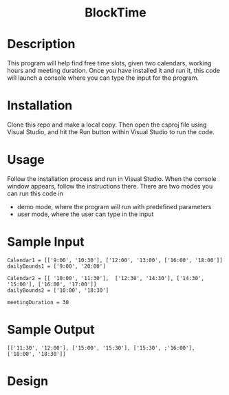 <h1 align="center">BlockTime</h1>

# Description
This program will help find free time slots, given two calendars, working hours and meeting duration. Once you have installed it and run it, this code will launch a console where you can type the input for the program.

# Installation
Clone this repo and make a local copy. Then open the csproj file using Visual Studio, and hit the Run button within Visual Studio to run the code.

# Usage
Follow the installation process and run in Visual Studio. When the console window appears, follow the instructions there. There are two modes you can run this code in
- demo mode, where the program will run with predefined parameters
- user mode, where the user can type in the input

# Sample Input
    Calendar1 = [['9:00', '10:30'], ['12:00', '13:00', ['16:00', '18:00']]
    dailyBounds1 = ['9:00', '20:00']

    Calendar2 = [[ '10:00', '11:30'],  ['12:30', '14:30'], ['14:30', '15:00'], ['16:00', '17:00']]
    dailyBounds2 = ['10:00', '18:30']

    meetingDuration = 30

# Sample Output
    [['11:30', '12:00'], ['15:00', '15:30'], ['15:30', ;'16:00'], ['18:00', '18:30']]
    
# Design

